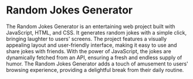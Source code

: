 # Random Jokes Generator
The Random Jokes Generator is an entertaining web project built with JavaScript, HTML, and CSS. It generates random jokes with a simple click, bringing laughter to users' screens. The project features a visually appealing layout and user-friendly interface, making it easy to use and share jokes with friends. With the power of JavaScript, the jokes are dynamically fetched from an API, ensuring a fresh and endless supply of humor. The Random Jokes Generator adds a touch of amusement to users' browsing experience, providing a delightful break from their daily routine.
